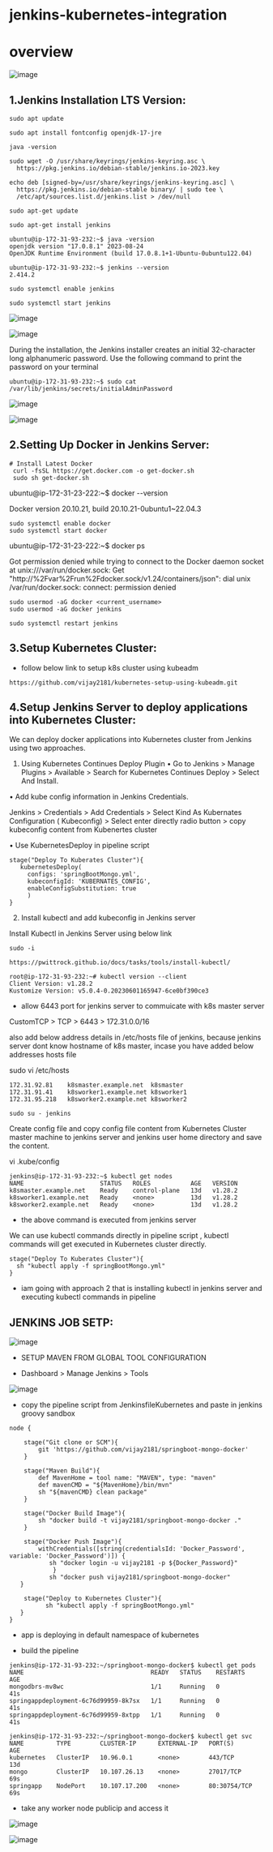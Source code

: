 # jenkins-kubernetes-integration

# overview
![image](https://github.com/vijay2181/jenkins-kubernetes-integration/assets/66196388/88392723-dc1b-4421-8092-d1d495688c4e)


1.Jenkins Installation LTS Version:
-----------------------------------
```
sudo apt update
```
```
sudo apt install fontconfig openjdk-17-jre
```
```
java -version
```
```
sudo wget -O /usr/share/keyrings/jenkins-keyring.asc \
  https://pkg.jenkins.io/debian-stable/jenkins.io-2023.key
```
```
echo deb [signed-by=/usr/share/keyrings/jenkins-keyring.asc] \
  https://pkg.jenkins.io/debian-stable binary/ | sudo tee \
  /etc/apt/sources.list.d/jenkins.list > /dev/null
```
```
sudo apt-get update
```
```
sudo apt-get install jenkins
```

```
ubuntu@ip-172-31-93-232:~$ java -version
openjdk version "17.0.8.1" 2023-08-24
OpenJDK Runtime Environment (build 17.0.8.1+1-Ubuntu-0ubuntu122.04)
```
```
ubuntu@ip-172-31-93-232:~$ jenkins --version
2.414.2
```
```
sudo systemctl enable jenkins
```
```
sudo systemctl start jenkins
```

![image](https://github.com/vijay2181/jenkins-kubernetes-integration/assets/66196388/46d275b9-d0ff-46d3-be33-b9aafb96e0b0)

![image](https://github.com/vijay2181/jenkins-kubernetes-integration/assets/66196388/768460cc-0da1-4c9c-80d2-64f7af5d4e27)

During the installation, the Jenkins installer creates an initial 32-character long alphanumeric
password. Use the following command to print the password on your terminal

```
ubuntu@ip-172-31-93-232:~$ sudo cat /var/lib/jenkins/secrets/initialAdminPassword
```


![image](https://github.com/vijay2181/jenkins-kubernetes-integration/assets/66196388/62e57daa-3b5a-44cd-82f0-a7de08d2f8e9)


![image](https://github.com/vijay2181/jenkins-kubernetes-integration/assets/66196388/360d8366-61c1-45ac-8463-d4e30a5ddeab)



2.Setting Up Docker in Jenkins Server:
--------------------------------------

```
# Install Latest Docker
 curl -fsSL https://get.docker.com -o get-docker.sh
 sudo sh get-docker.sh
```

ubuntu@ip-172-31-23-222:~$ docker --version

Docker version 20.10.21, build 20.10.21-0ubuntu1~22.04.3

```
sudo systemctl enable docker 
sudo systemctl start docker
```

ubuntu@ip-172-31-23-222:~$ docker ps

Got permission denied while trying to connect to the Docker daemon socket at unix:///var/run/docker.sock: Get "http://%2Fvar%2Frun%2Fdocker.sock/v1.24/containers/json": dial unix /var/run/docker.sock: connect: permission denied

```
sudo usermod -aG docker <current_username>
sudo usermod -aG docker jenkins
```
```
sudo systemctl restart jenkins
```

3.Setup Kubernetes Cluster:
---------------------------
- follow below link to setup k8s cluster using kubeadm

```
https://github.com/vijay2181/kubernetes-setup-using-kubeadm.git
```


4.Setup Jenkins Server to deploy applications into Kubernetes Cluster:
----------------------------------------------------------------------
We can deploy docker applications into Kubernetes cluster from Jenkins using two approaches.

1) Using Kubernetes Continues Deploy Plugin
• Go to Jenkins > Manage Plugins > Available > Search for Kubernetes Continues Deploy > Select And Install.

• Add kube config information in Jenkins Credentials.

Jenkins > Credentials > Add Credentials > Select Kind As Kubernates Configuration ( Kubeconfig) > Select enter directly radio button > copy kubeconfig content from Kubenertes cluster

• Use KubernetesDeploy in pipeline script

```
stage("Deploy To Kuberates Cluster"){
   kubernetesDeploy(
     configs: 'springBootMongo.yml',
     kubeconfigId: 'KUBERNATES_CONFIG',
     enableConfigSubstitution: true
     )
}
```


2) Install kubectl and add kubeconfig in Jenkins server

Install Kubectl in Jenkins Server using below link

```
sudo -i

https://pwittrock.github.io/docs/tasks/tools/install-kubectl/

```

```
root@ip-172-31-93-232:~# kubectl version --client
Client Version: v1.28.2
Kustomize Version: v5.0.4-0.20230601165947-6ce0bf390ce3
```

- allow 6443 port for jenkins server to commuicate with k8s master server
  
CustomTCP	  >   TCP	  >   6443	  >    172.31.0.0/16

also add below address details in /etc/hosts file of jenkins, because jenkins server dont know hostname of k8s master, incase you have added below addresses hosts file

sudo vi /etc/hosts
```
172.31.92.81    k8smaster.example.net  k8smaster
172.31.91.41    k8sworker1.example.net k8sworker1
172.31.95.218   k8sworker2.example.net k8sworker2
```

```
sudo su - jenkins
```

Create config file and copy config file content from Kubernetes Cluster master machine to jenkins server and jenkins user home directory
and save the content.

vi .kube/config

```
jenkins@ip-172-31-93-232:~$ kubectl get nodes
NAME                     STATUS   ROLES           AGE   VERSION
k8smaster.example.net    Ready    control-plane   13d   v1.28.2
k8sworker1.example.net   Ready    <none>          13d   v1.28.2
k8sworker2.example.net   Ready    <none>          13d   v1.28.2
```
- the above command is executed from jenkins server

We can use kubectl commands directly in pipeline script , kubectl commands will get executed in Kubernetes cluster directly.

```
stage("Deploy To Kuberates Cluster"){
  sh "kubectl apply -f springBootMongo.yml"
}
```

- iam going with approach 2 that is installing kubectl in jenkins server and executing kubectl commands in pipeline



JENKINS JOB SETP:
-----------------

![image](https://github.com/vijay2181/jenkins-kubernetes-integration/assets/66196388/8f4b49e9-b788-4ba0-8451-28edc3e7cbe7)


- SETUP MAVEN FROM GLOBAL TOOL CONFIGURATION
  
- Dashboard > Manage Jenkins > Tools

![image](https://github.com/vijay2181/jenkins-kubernetes-integration/assets/66196388/e4390dd2-0936-4d14-b493-5679c3c4b348)

- copy the pipeline script from JenkinsfileKubernetes and paste in jenkins groovy sandbox

```
node {
    
    stage("Git clone or SCM"){
        git 'https://github.com/vijay2181/springboot-mongo-docker'
    }
    
    stage("Maven Build"){
        def MavenHome = tool name: "MAVEN", type: "maven"
        def mavenCMD = "${MavenHome}/bin/mvn"
        sh "${mavenCMD} clean package"
    }
    
    stage("Docker Build Image"){
        sh "docker build -t vijay2181/springboot-mongo-docker ."
    }
    
    stage("Docker Push Image"){
        withCredentials([string(credentialsId: 'Docker_Password', variable: 'Docker_Password')]) {
           sh "docker login -u vijay2181 -p ${Docker_Password}"
            }
           sh "docker push vijay2181/springboot-mongo-docker"
   }
    
    stage("Deploy to Kubernetes Cluster"){
          sh "kubectl apply -f springBootMongo.yml"
   }  
}
```


  
- app is deploying in default namespace of kubernetes

- build the pipeline


```
jenkins@ip-172-31-93-232:~/springboot-mongo-docker$ kubectl get pods
NAME                                   READY   STATUS    RESTARTS   AGE
mongodbrs-mv8wc                        1/1     Running   0          41s
springappdeployment-6c76d99959-8k7sx   1/1     Running   0          41s
springappdeployment-6c76d99959-8xtpp   1/1     Running   0          41s
```

```
jenkins@ip-172-31-93-232:~/springboot-mongo-docker$ kubectl get svc
NAME         TYPE        CLUSTER-IP      EXTERNAL-IP   PORT(S)        AGE
kubernetes   ClusterIP   10.96.0.1       <none>        443/TCP        13d
mongo        ClusterIP   10.107.26.13    <none>        27017/TCP      69s
springapp    NodePort    10.107.17.200   <none>        80:30754/TCP   69s
```

- take any worker node publicip and access it

![image](https://github.com/vijay2181/jenkins-kubernetes-integration/assets/66196388/f75c383a-34a4-4db4-952b-3c0bf77c53a5)

![image](https://github.com/vijay2181/jenkins-kubernetes-integration/assets/66196388/7fd8ea61-d6e7-4570-94ae-163ce07284e6)






























